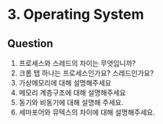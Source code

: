 # 3. Operating System

## Question

1. 프로세스와 스레드의 차이는 무엇입니까?
2. 크롬 탭 하나는 프로세스인가요? 스레드인가요?
3. 가상메모리에 대해 설명해주세요
4. 메모리 계층구조에 대해 설명해주세요
5. 동기와 비동기에 대해 설명해 주세요.
6. 세마포어와 뮤텍스의 차이에 대해 설명해주세요.
